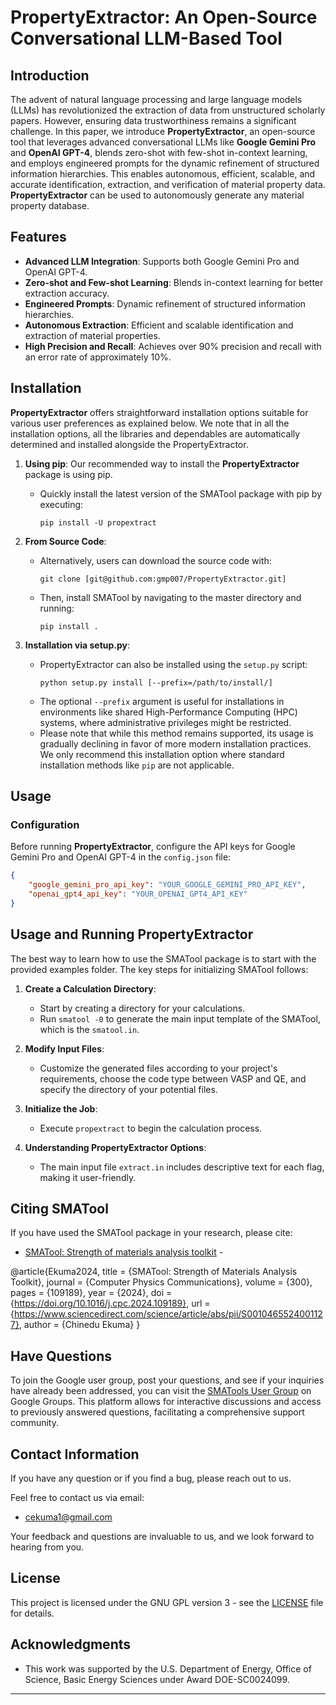 # PropertyExtractor: An Open-Source Conversational LLM-Based Tool

## Introduction

The advent of natural language processing and large language models (LLMs) has revolutionized the extraction of data from unstructured scholarly papers. However, ensuring data trustworthiness remains a significant challenge. In this paper, we introduce **PropertyExtractor**, an open-source tool that leverages advanced conversational LLMs like **Google Gemini Pro** and **OpenAI GPT-4**, blends zero-shot with few-shot in-context learning, and employs engineered prompts for the dynamic refinement of structured information hierarchies. This enables autonomous, efficient, scalable, and accurate identification, extraction, and verification of material property data. **PropertyExtractor** can be used to autonomously generate any material property database.

## Features

- **Advanced LLM Integration**: Supports both Google Gemini Pro and OpenAI GPT-4.
- **Zero-shot and Few-shot Learning**: Blends in-context learning for better extraction accuracy.
- **Engineered Prompts**: Dynamic refinement of structured information hierarchies.
- **Autonomous Extraction**: Efficient and scalable identification and extraction of material properties.
- **High Precision and Recall**: Achieves over 90% precision and recall with an error rate of approximately 10%.

## Installation

**PropertyExtractor** offers straightforward installation options suitable for various user preferences as explained below. We note that in all the installation options, all the libraries and dependables are automatically determined and installed alongside the PropertyExtractor. 

1. **Using pip**: Our recommended way to install the **PropertyExtractor** package is using pip. 
   - Quickly install the latest version of the SMATool package with pip by executing: 
     ```
     pip install -U propextract
     ```

2. **From Source Code**:
   - Alternatively, users can download the source code with:
     ```
     git clone [git@github.com:gmp007/PropertyExtractor.git]
     ```
   - Then, install SMATool by navigating to the master directory and running:
     ```
     pip install .
     ```

3. **Installation via setup.py**:
   - PropertyExtractor can also be installed using the `setup.py` script:
     ```
     python setup.py install [--prefix=/path/to/install/]
     ```
   - The optional `--prefix` argument is useful for installations in environments like shared High-Performance Computing (HPC) systems, where administrative privileges might be restricted.
   - Please note that while this method remains supported, its usage is gradually declining in favor of more modern installation practices. We only recommend this installation option where standard installation methods like `pip` are not applicable.
   
## Usage

### Configuration

Before running **PropertyExtractor**, configure the API keys for Google Gemini Pro and OpenAI GPT-4 in the `config.json` file:

```json
{
    "google_gemini_pro_api_key": "YOUR_GOOGLE_GEMINI_PRO_API_KEY",
    "openai_gpt4_api_key": "YOUR_OPENAI_GPT4_API_KEY"
}
```
   
## Usage and Running PropertyExtractor

The best way to learn how to use the SMATool package is to start with the provided examples folder. The key steps for initializing SMATool follows:

1. **Create a Calculation Directory**:
   - Start by creating a directory for your calculations.
   - Run `smatool -0` to generate the main input template of the SMATool, which is the `smatool.in`.

2. **Modify Input Files**:
   - Customize the generated files according to your project's requirements, choose the code type between VASP and QE, and specify the directory of your potential files. 

3. **Initialize the Job**:
   - Execute `propextract` to begin the calculation process.

4. **Understanding PropertyExtractor Options**:
   - The main input file `extract.in` includes descriptive text for each flag, making it user-friendly.

## Citing SMATool
If you have used the SMATool package in your research, please cite:
  - [SMATool: Strength of materials analysis toolkit](https://doi.org/10.1016/j.cpc.2024.109189) - 

@article{Ekuma2024,
  title = {SMATool: Strength of Materials Analysis Toolkit},
  journal = {Computer Physics Communications},
  volume = {300},
  pages = {109189},
  year = {2024},
  doi = {https://doi.org/10.1016/j.cpc.2024.109189},
  url = {https://www.sciencedirect.com/science/article/abs/pii/S0010465524001127},
  author = {Chinedu Ekuma}
}


## Have Questions
To join the Google user group, post your questions, and see if your inquiries have already been addressed, you can visit the [SMATools User Group](https://groups.google.com/g/smatools/) on Google Groups. This platform allows for interactive discussions and access to previously answered questions, facilitating a comprehensive support community.


## Contact Information
If you have any question or if you find a bug, please reach out to us. 

Feel free to contact us via email:
- [cekuma1@gmail.com](mailto:cekuma1@gmail.com)

Your feedback and questions are invaluable to us, and we look forward to hearing from you.

## License

This project is licensed under the GNU GPL version 3 - see the [LICENSE](LICENSE) file for details.

## Acknowledgments

- This work was supported by the U.S. Department of Energy, Office of Science, Basic Energy Sciences under Award DOE-SC0024099.

---
